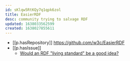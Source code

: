 ```yaml
---
id: sKlqw5RtKQy7q1qpk6zol
title: EasierRDF
desc: community trying to salvage RDF
updated: 1638033562599
created: 1638027855611
---
```



- [[p.hasRepository]] https://github.com/w3c/EasierRDF
- [[p.hasIssue]]
  - [Would an RDF "living standard" be a good idea?](https://github.com/w3c/EasierRDF/issues/88)
